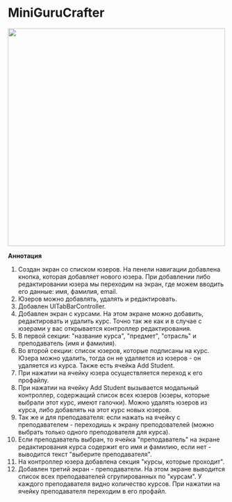 # MiniGuruCrafter

<img src="https://github.com/MayborodaPavel/MiniGuruCrafter/blob/master/Representation/miniGuruCrafter.gif" width="500" />


**Аннотация**

1. Создан экран со списком юзеров. На пенели навигации добавлена кнопка, которая добавляет нового юзера. При добавлении либо редактировании юзера мы переходим на экран, где можем вводить его данные: имя, фамилия, email.
2. Юзеров можно добавлять, удалять и редактировать.
3. Добавлен UITabBarController. 
4. Добавлен экран с курсами. На этом экране можно добавить, редактировать и удалить курс. Точно так же как и в случае с юзерами у вас открывается контроллер редактирования. 
5. В первой секции: "название курса", "предмет", "отрасль" и преподаватель (имя и фамилия). 
6. Во второй секции: список юзеров, которые подписаны на курс. Юзера можно удалить, тогда он не удаляется из юзеров - он удаляется из курса. Также есть ячейка Add Student. 
7. При нажатии на ячейку юзера осуществляется переход к его профайлу.
8. При нажатии на ячейку Add Student вызывается модальный контроллер, содержащий список всех юзеров (юзеры, которые выбрали этот курс, имеют галочки). Можно удалять юзеров из курса, либо добавлять на этот курс новых юзеров.
9. Так же и для преподавателя: если нажать на ячейку с преподавателем - переходишь к экрану преподователей (можно выбрать только одного преподователя для курса). 
10. Если преподаватель выбран, то ячейка "преподаватель" на экране редактирования курса содержит его имя и фамилию, если нет - выводится текст "выберите преподавателя".
11. На контроллер юзера добавлена секция "курсы, которые проходит". 
12. Добавлен третий экран - преподаватели. На этом экране выводится список всех преподавателей сгрупированных по "курсам". У каждого преподавателя видно количество курсов. При нажатии на ячейку преподавателя переходим в его профайл.
